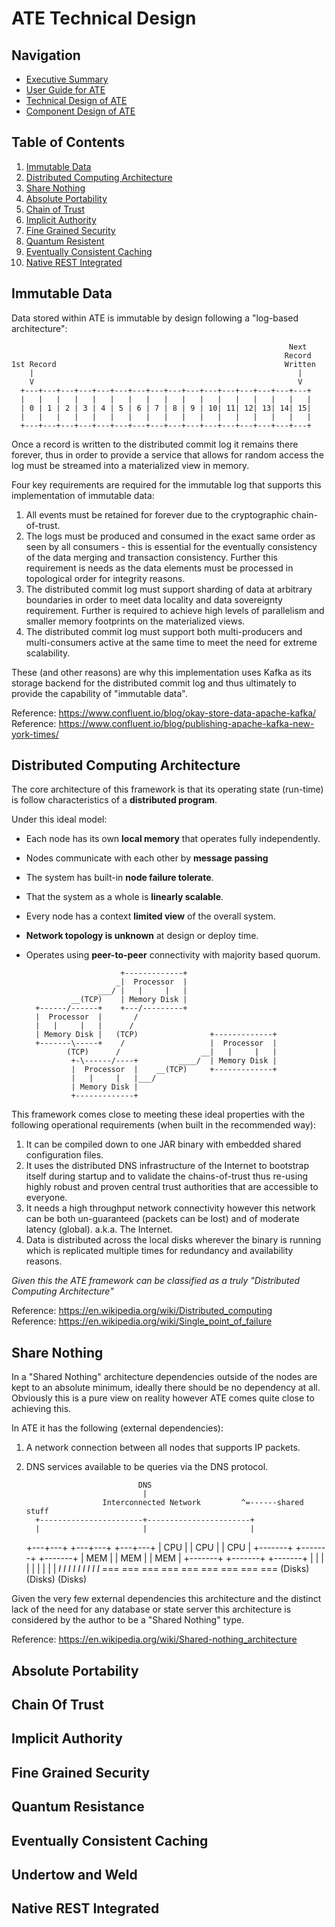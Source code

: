 ATE Technical Design
====================

## Navigation

- [Executive Summary](../README.md)
- [User Guide for ATE](guide.md)
- [Technical Design of ATE](design.md)
- [Component Design of ATE](components.md)

## Table of Contents

1. [Immutable Data](#immutable-data)
2. [Distributed Computing Architecture](#distributed-computing-architecture)
3. [Share Nothing](#share-nothing)
4. [Absolute Portability](#absolute-portability)
5. [Chain of Trust](#chain-of-trust)
6. [Implicit Authority](#implicit-authority)
7. [Fine Grained Security](#fine-grained-security)
9. [Quantum Resistent](#quantum-resistent)
10. [Eventually Consistent Caching](#eventually-consistent-caching)
11. [Native REST Integrated](#native-rest-integrated)

## Immutable Data

Data stored within ATE is immutable by design following a "log-based architecture":

                                                                  Next
                                                                 Record
    1st Record                                                   Written
        |                                                           |
        V                                                           V
      +---+---+---+---+---+---+---+---+---+---+---+---+---+---+---+---+
      |   |   |   |   |   |   |   |   |   |   |   |   |   |   |   |   |
      | 0 | 1 | 2 | 3 | 4 | 5 | 6 | 7 | 8 | 9 | 10| 11| 12| 13| 14| 15|
      |   |   |   |   |   |   |   |   |   |   |   |   |   |   |   |   |
      +---+---+---+---+---+---+---+---+---+---+---+---+---+---+---+---+

Once a record is written to the distributed commit log it remains there forever,
thus in order to provide a service that allows for random access the log must be
streamed into a materialized view in memory.

Four key requirements are required for the immutable log that supports this
implementation of immutable data:

1. All events must be retained for forever due to the cryptographic chain-of-trust.
2. The logs must be produced and consumed in the exact same order as seen by all
   consumers - this is essential for the eventually consistency of the data merging
   and transaction consistency. Further this requirement is needs as the data
   elements must be processed in topological order for integrity reasons.
3. The distributed commit log must support sharding of data at arbitrary boundaries
   in order to meet data locality and data sovereignty requirement. Further
   is required to achieve high levels of parallelism and smaller memory footprints
   on the materialized views.
4. The distributed commit log must support both multi-producers and multi-consumers
   active at the same time to meet the need for extreme scalability.
   
These (and other reasons) are why this implementation uses Kafka as its storage
backend for the distributed commit log and thus ultimately to provide the
capability of "immutable data". 

Reference: https://www.confluent.io/blog/okay-store-data-apache-kafka/  
Reference: https://www.confluent.io/blog/publishing-apache-kafka-new-york-times/

## Distributed Computing Architecture

The core architecture of this framework is that its operating state (run-time) is
follow characteristics of a **distributed program**.

Under this ideal model:

- Each node has its own **local memory** that operates fully independently.
- Nodes communicate with each other by **message passing**
- The system has built-in **node failure tolerate**.
- That the system as a whole is **linearly scalable**.
- Every node has a context **limited view** of the overall system.
- **Network topology is unknown** at design or deploy time.
- Operates using **peer-to-peer** connectivity with majority based quorum.


                           +-------------+
                          _|  Processor  |
                      ___/ |   |     |   |
                __(TCP)    | Memory Disk |
        +------/------+    +---/---------+
        |  Processor  |       /
        |   |     |   |      /
        | Memory Disk |   (TCP)                +-------------+
        +-------\-----+    /                   |  Processor  |
               (TCP)      /                  __|   |     |   |
                +-\------/----+         ____/  | Memory Disk |
                |  Processor  |    __(TCP)     +-------------+
                |   |     |   |___/
                | Memory Disk |
                +-------------+

This framework comes close to meeting these ideal properties with the following
operational requirements (when built in the recommended way):

1. It can be compiled down to one JAR binary with embedded shared configuration files.
2. It uses the distributed DNS infrastructure of the Internet to bootstrap itself
   during startup and to validate the chains-of-trust thus re-using highly
   robust and proven central trust authorities that are accessible to everyone.
3. It needs a high throughput network connectivity however this network can be
   both un-guaranteed (packets can be lost) and of moderate latency (global).
   a.k.a. The Internet.
4. Data is distributed across the local disks wherever the binary is running
   which is replicated multiple times for redundancy and availability reasons.

_Given this the ATE framework can be classified as a truly "Distributed
Computing Architecture"_

Reference: https://en.wikipedia.org/wiki/Distributed_computing  
Reference: https://en.wikipedia.org/wiki/Single_point_of_failure

## Share Nothing

In a "Shared Nothing" architecture dependencies outside of the nodes are kept
to an absolute minimum, ideally there should be no dependency at all. Obviously
this is a pure view on reality however ATE comes quite close to achieving this.

In ATE it has the following (external dependencies):

1. A network connection between all nodes that supports IP packets.
2. DNS services available to be queries via the DNS protocol. 

                                                       
                                DNS
                                 |
                        Interconnected Network         ^=------shared stuff
         +-----------------------+-----------------------+    
         |                       |                       |      
     +---+---+               +---+---+               +---+---+
     |  CPU  |               |  CPU  |               |  CPU  |
     +-------+               +-------+               +-------+
     |  MEM  |               |  MEM  |               |  MEM  |
     +-------+               +-------+               +-------+
     |   |   |               |   |   |               |   |   |
    _I_ _I_ _I_             _I_ _I_ _I_             _I_ _I_ _I_
    === === ===             === === ===             === === ===
      (Disks)                 (Disks)                 (Disks)

Given the very few external dependencies this architecture and the distinct
lack of the need for any database or state server this architecture is considered
by the author to be a "Shared Nothing" type.

Reference: https://en.wikipedia.org/wiki/Shared-nothing_architecture

## Absolute Portability

## Chain Of Trust

## Implicit Authority

## Fine Grained Security

## Quantum Resistance

## Eventually Consistent Caching

## Undertow and Weld

## Native REST Integrated
